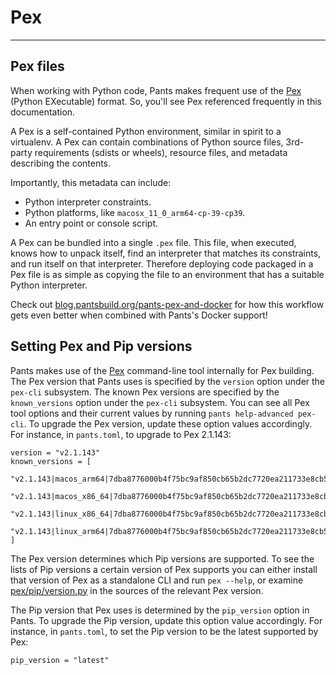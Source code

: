 # Pex

---

## Pex files

When working with Python code, Pants makes frequent use of the [Pex](https://github.com/pantsbuild/pex) (Python EXecutable) format. So, you'll see Pex referenced frequently in this documentation.

A Pex is a self-contained Python environment, similar in spirit to a virtualenv. A Pex can contain combinations of Python source files, 3rd-party requirements (sdists or wheels), resource files, and metadata describing the contents.

Importantly, this metadata can include:

- Python interpreter constraints.
- Python platforms, like `macosx_11_0_arm64-cp-39-cp39`.
- An entry point or console script.

A Pex can be bundled into a single `.pex` file. This file, when executed, knows how to unpack itself, find an interpreter that matches its constraints, and run itself on that interpreter. Therefore deploying code packaged in a Pex file is as simple as copying the file to an environment that has a suitable Python interpreter.

Check out [blog.pantsbuild.org/pants-pex-and-docker](https://blog.pantsbuild.org/pants-pex-and-docker/) for how this workflow gets even better when combined with Pants's Docker support!

## Setting Pex and Pip versions

Pants makes use of the [Pex](https://github.com/pantsbuild/pex) command-line tool internally for Pex building. The Pex version that Pants uses is specified by the `version` option under the `pex-cli` subsystem. The known Pex versions are specified by the `known_versions` option under the `pex-cli` subsystem. You can see all Pex tool options and their current values by running `pants help-advanced pex-cli`. To upgrade the Pex version, update these option values accordingly. For instance, in `pants.toml`, to upgrade to Pex 2.1.143:

```[pex-cli]
version = "v2.1.143"
known_versions = [
  "v2.1.143|macos_arm64|7dba8776000b4f75bc9af850cb65b2dc7720ea211733e8cb5243c0b210ef3c19|4194291",
  "v2.1.143|macos_x86_64|7dba8776000b4f75bc9af850cb65b2dc7720ea211733e8cb5243c0b210ef3c19|4194291",
  "v2.1.143|linux_x86_64|7dba8776000b4f75bc9af850cb65b2dc7720ea211733e8cb5243c0b210ef3c19|4194291",
  "v2.1.143|linux_arm64|7dba8776000b4f75bc9af850cb65b2dc7720ea211733e8cb5243c0b210ef3c19|4194291"
]
```

The Pex version determines which Pip versions are supported. To see the lists of Pip versions a certain version of Pex supports you can either install that version of Pex as a standalone CLI and run `pex --help`, or examine [pex/pip/version.py](https://github.com/pantsbuild/pex/blob/main/pex/pip/version.py) in the sources of the relevant Pex version.

The Pip version that Pex uses is determined by the `pip_version` option in Pants. To upgrade the Pip version, update this option value accordingly. For instance, in `pants.toml`, to set the Pip version to be the latest supported by Pex:

```[python]
pip_version = "latest"
```
